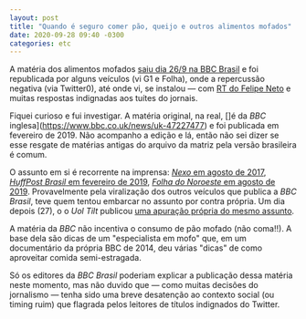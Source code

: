 ```yaml
---
layout: post
title: "Quando é seguro comer pão, queijo e outros alimentos mofados"
date: 2020-09-28 09:40 -0300
categories: etc
---
```

A matéria dos alimentos mofados [saiu dia 26/9 na BBC Brasil](https://www.bbc.com/portuguese/geral-54223232) e foi republicada por alguns veículos (vi G1 e Folha), onde a repercussão negativa (via Twitter0), até onde vi, se instalou — com [RT do Felipe Neto](https://twitter.com/felipeneto/status/1310064687372013568) e muitas respostas indignadas aos tuítes do jornais.

Fiquei curioso e fui investigar. A matéria original, na real, []é da _BBC_ inglesa](https://www.bbc.co.uk/news/uk-47227477) e foi publicada em fevereiro de 2019. Não acompanho a edição e lá, então não sei dizer se esse resgate de matérias antigas do arquivo da matriz pela versão brasileira é comum.

O assunto em si é recorrente na imprensa: [_Nexo_ em agosto de 2017](https://www.nexojornal.com.br/expresso/2017/08/07/Tudo-bem-retirar-a-parte-mofada-do-alimento-e-comer-o-resto), [_HuffPost Brasil_ em fevereiro de 2019](https://www.huffpostbrasil.com/entry/alimentos-com-mofo_br_5c6d4175e4b0e37a1ed34d04), [_Folha do Noroeste_ em agosto de 2019](https://www.folhadonoroeste.com.br/noticias/e-perigoso-comer-alimentos-mofados/). Provavelmente pela viralização dos outros veículos que publica a _BBC Brasil_, teve quem tentou embarcar no assunto por contra própria. Um dia depois (27), o o _Uol Tilt_ publicou [uma apuração própria do mesmo assunto](https://www.uol.com.br/tilt/noticias/redacao/2020/09/27/e-perigoso-para-a-saude-comer-alimentos-mofados-veja-o-que-a-ciencia-diz.htm).

A matéria da _BBC_ não incentiva o consumo de pão mofado (não coma!!). A base dela são dicas de um "especialista em mofo" que, em um documentário da própria BBC de 2014, deu várias "dicas" de como aproveitar comida semi-estragada.

Só os editores da _BBC Brasil_ poderiam explicar a publicação dessa matéria neste momento, mas não duvido que — como muitas decisões do jornalismo — tenha sido uma breve desatenção ao contexto social (ou timing ruim) que flagrada pelos leitores de títulos indignados do Twitter.
